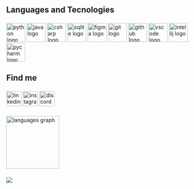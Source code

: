 <h2 align="left">Languages and Tecnologies</h2>

###

<div align="left">
  <img src="https://skillicons.dev/icons?i=py" height="50" alt="python logo"  />
  <img src="https://skillicons.dev/icons?i=java" height="50" alt="java logo"  />
  <img src="https://skillicons.dev/icons?i=cs" height="50" alt="csharp logo"  />
  <img src="https://skillicons.dev/icons?i=sqlite" height="50" alt="sqlite logo"  />
  <img src="https://skillicons.dev/icons?i=figma" height="50" alt="figma logo"  />
  <img src="https://skillicons.dev/icons?i=git" height="50" alt="git logo"  />
  <img src="https://skillicons.dev/icons?i=github" height="50" alt="github logo"  />
  <img src="https://skillicons.dev/icons?i=vscode" height="50" alt="vscode logo"  />
  <img src="https://cdn.jsdelivr.net/gh/devicons/devicon/icons/intellij/intellij-original.svg" height="50" alt="intellij logo"  />
  <img src="https://cdn.jsdelivr.net/gh/devicons/devicon/icons/pycharm/pycharm-original.svg" height="50" alt="pycharm logo"  />
</div>

###

<h2 align="left">Find me</h2>

###

<div align="left">
  <img src="https://skillicons.dev/icons?i=linkedin" height="40" alt="linkedin logo"  />
  <img src="https://skillicons.dev/icons?i=instagram" height="40" alt="instagram logo"  />
  <img src="https://skillicons.dev/icons?i=discord" height="40" alt="discord logo"  />
</div>

###

<div align="left">
  <img src="https://github-readme-stats.vercel.app/api/top-langs?username=kerimkarakan&locale=en&hide_title=false&layout=compact&card_width=320&langs_count=5&theme=dark&hide_border=true&order=2" height="140" alt="languages graph"  />
</div>

###

<div align="left">
  <img src="https://visitor-badge.laobi.icu/badge?page_id=kerimkarakan.kerimkarakan&right_color=black&left_text=Viewers"  />
</div>

###

